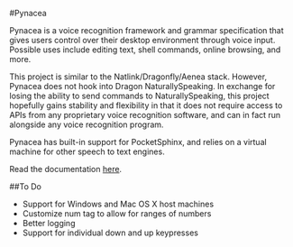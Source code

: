 #Pynacea

Pynacea is a voice recognition framework and grammar specification that gives
users control over their desktop environment through voice input. Possible
uses include editing text, shell commands, online browsing, and more.

This project is similar to the Natlink/Dragonfly/Aenea stack. However, Pynacea
does not hook into Dragon NaturallySpeaking. In exchange for losing the
ability to send commands to NaturallySpeaking, this project hopefully gains
stability and flexibility in that it does not require access to APIs from any
proprietary voice recognition software, and can in fact run alongside any voice
recognition program.

Pynacea has built-in support for PocketSphinx, and relies on a virtual machine
for other speech to text engines.

Read the documentation [here](https://pythonhosted.org/pynhost/).

##To Do

- Support for Windows and Mac OS X host machines
- Customize num tag to allow for ranges of numbers
- Better logging
- Support for individual down and up keypresses